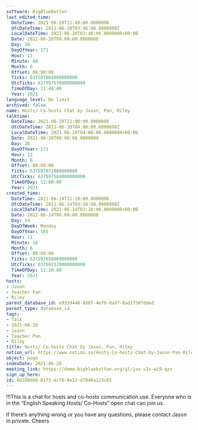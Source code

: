```yaml
---
software: BigBlueBotton
last_edited_time:
  DateTime: 2021-06-20T11:48:00.0000000
  UtcDateTime: 2021-06-20T03:48:00.0000000Z
  LocalDateTime: 2021-06-20T03:48:00.0000000+00:00
  Date: 2021-06-20T00:00:00.0000000
  Day: 20
  DayOfYear: 171
  Hour: 11
  Minute: 48
  Month: 6
  Offset: 08:00:00
  Ticks: 637597864800000000
  UtcTicks: 637597576800000000
  TimeOfDay: 11:48:00
  Year: 2021
language_level: No limit
archived: false
name: Hosts/ Co-hosts Chat by Jason, Pan, Riley
talktime:
  DateTime: 2021-06-20T12:00:00.0000000
  UtcDateTime: 2021-06-20T04:00:00.0000000Z
  LocalDateTime: 2021-06-20T04:00:00.0000000+00:00
  Date: 2021-06-20T00:00:00.0000000
  Day: 20
  DayOfYear: 171
  Hour: 12
  Month: 6
  Offset: 08:00:00
  Ticks: 637597872000000000
  UtcTicks: 637597584000000000
  TimeOfDay: 12:00:00
  Year: 2021
created_time:
  DateTime: 2021-06-14T11:10:00.0000000
  UtcDateTime: 2021-06-14T03:10:00.0000000Z
  LocalDateTime: 2021-06-14T03:10:00.0000000+00:00
  Date: 2021-06-14T00:00:00.0000000
  Day: 14
  DayOfWeek: Monday
  DayOfYear: 165
  Hour: 11
  Minute: 10
  Month: 6
  Offset: 08:00:00
  Ticks: 637592658000000000
  UtcTicks: 637592370000000000
  TimeOfDay: 11:10:00
  Year: 2021
hosts:
- Jason
- Teacher Pan
- Riley
parent_database_id: e9339446-880f-4ef0-8ad7-8ad1f507dded
parent_type: database_id
tags:
- Talk
- 2021-06-20
- Jason
- Teacher Pan
- Riley
title: Hosts/ Co-hosts Chat by Jason, Pan, Riley
notion_url: https://www.notion.so/Hosts-Co-hosts-Chat-by-Jason-Pan-Riley-68390d4881f34cf08e12d7840a123c85
object: page
indexDate: 2021-06-20
meeting_link: https://demo.bigbluebutton.org/gl/jas-s1x-wi9-qzv
sign_up_here: 
id: 68390d48-81f3-4cf0-8e12-d7840a123c85
---
```


!!!This is a chat for hosts and co-hosts communication use. Everyone who is in the “English Speaking Hosts/ Co-Hosts” open chat can join us.

If there’s anything wrong or you have any questions, please contact Jason in private. Cheers


